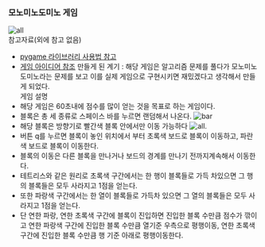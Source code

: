 ### 모노미노도미노 게임

![all](https://blog.kakaocdn.net/dn/dvSqH8/btqXu4y1D2s/9P1ahBYaKZmcRttToldo9k/img.png) <br/>
참고자료(외에 참고 없음)
- [pygame 라이브러리 사용법 참고](https://www.youtube.com/watch?v=Dkx8Pl6QKW0&t=456s) <br/>
- [게임 아이디어 참조](https://www.acmicpc.net/problem/19235)
만들게 된 계기 : 해당 게임은 알고리즘 문제를 풀다가 모노미노도미노라는 문제를 보고 이를 실제 게임으로 구현시키면
재밌겠다고 생각해서 만들게 되었다. </br>
게임 설명
- 해당 게임은 60초내에 점수를 많이 얻는 것을 목표로 하는 게임이다.
- 블록은 총 세 종류로 스페이스 바를 누르면 랜덤해서 나온다.
![bar](https://upload.acmicpc.net/1453b25c-e0c1-4b99-9eda-bba9336beab1/-/preview/)
- 해당 블록은 방향기로 빨간색 블록 안에서만 이동 가능하다
![all](https://blog.kakaocdn.net/dn/dvSqH8/btqXu4y1D2s/9P1ahBYaKZmcRttToldo9k/img.png).
- 버튼 q를 누르면 블록이 놓인 위치에서 부터 초록색 보드로 블록이 이동하고, 파란색 보드로
블록이 이동한다.
- 블록의 이동은 다른 블록을 만나거나 보드의 경계를 만나기 전까지계속해서 이동한다.
- 테트리스와 같은 원리로 초록색 구간에서는 한 행이 블록들로 가득 차있으면 그 행의
블록들은 모두 사라지고 1점을 얻는다.
- 또한 파랑색 구간에서는 한 열이 블록들로 가득차 있으면 그 열의 블록들은 모두 사라지고 1점을 얻는다.
- 단 연한 파랑, 연한 초록색 구간에 블록이 진입하면 진입한 블록 수만큼 점수가 깎이고 연한 파랑색 구간에 진입한 블록
수만큼 열기준 우측으로 평행이동, 연한 초록색 구간에 진입한 블록 수만큼 행 기준 아래로 평행이동한다.



